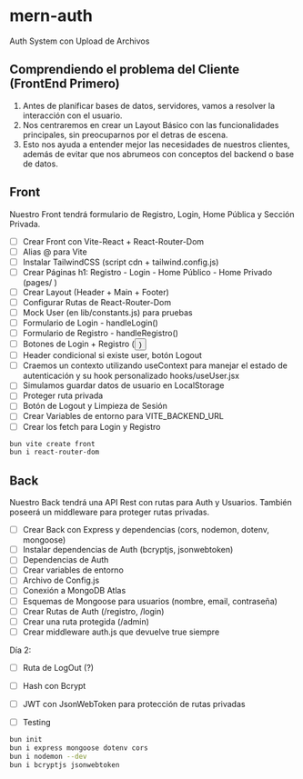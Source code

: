 # mern-auth
 Auth System con Upload de Archivos

 ## Comprendiendo el problema del Cliente (FrontEnd Primero)

 1. Antes de planificar bases de datos, servidores, vamos a resolver la interacción con el usuario.
 2. Nos centraremos en crear un Layout Básico con las funcionalidades principales, sin preocuparnos por el detras de escena.
 3. Esto nos ayuda a entender mejor las necesidades de nuestros clientes, además de evitar que nos abrumeos con conceptos del backend o base de datos.


## Front

Nuestro Front tendrá formulario de Registro, Login, Home Pública y Sección Privada.

- [ ] Crear Front con Vite-React + React-Router-Dom
- [ ] Alias @ para Vite
- [ ] Instalar TailwindCSS (script cdn + tailwind.config.js)
- [ ] Crear Páginas h1: Registro - Login - Home Público - Home Privado (pages/ <Home><Login><Registro><Admin>)
- [ ] Crear Layout (Header + Main + Footer)
- [ ] Configurar Rutas de React-Router-Dom
- [ ] Mock User (en lib/constants.js) para pruebas
- [ ] Formulario de Login - handleLogin()
- [ ] Formulario de Registro - handleRegistro()
- [ ] Botones de Login + Registro (<Button>)
- [ ] Header condicional si existe user, botón Logout
- [ ] Craemos un contexto utilizando useContext para manejar el estado de autenticación y su hook personalizado hooks/useUser.jsx
- [ ] Simulamos guardar datos de usuario en LocalStorage
- [ ] Proteger ruta privada <PrivateRoute>
- [ ] Botón de Logout y Limpieza de Sesión
- [ ] Crear Variables de entorno para VITE_BACKEND_URL
- [ ] Crear los fetch para Login y Registro

```bash
bun vite create front
bun i react-router-dom
```

## Back

Nuestro Back tendrá una API Rest con rutas para Auth y Usuarios. También poseerá un middleware para proteger rutas privadas.

- [ ] Crear Back con Express y dependencias (cors, nodemon, dotenv, mongoose)
- [ ] Instalar dependencias de Auth (bcryptjs, jsonwebtoken)
- [ ] Dependencias de Auth
- [ ] Crear variables de entorno
- [ ] Archivo de Config.js
- [ ] Conexión a MongoDB Atlas
- [ ] Esquemas de Mongoose para usuarios (nombre, email, contraseña)
- [ ] Crear Rutas de Auth (/registro, /login)
- [ ] Crear una ruta protegida (/admin)
- [ ] Crear middleware auth.js que devuelve true siempre

Día 2: 
- [ ] Ruta de LogOut (?)
- [ ] Hash con Bcrypt
- [ ] JWT con JsonWebToken para protección de rutas privadas
- [ ] Testing


```bash
bun init
bun i express mongoose dotenv cors
bun i nodemon --dev
bun i bcryptjs jsonwebtoken
```